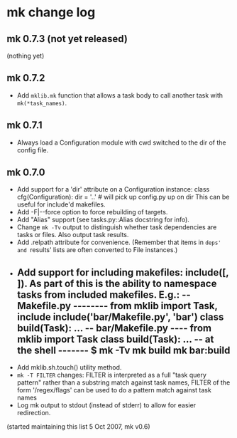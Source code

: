# mk change log

## mk 0.7.3 (not yet released)

(nothing yet)

## mk 0.7.2

- Add `mklib.mk` function that allows a task body to call another task with
  `mk(*task_names)`.


## mk 0.7.1

- Always load a Configuration module with cwd switched to the dir of the
  config file.


## mk 0.7.0

- Add support for a 'dir' attribute on a Configuration instance:
    class cfg(Configuration):
        dir = '..'  # will pick up config.py up on dir
  This can be useful for include'd makefiles.
- Add -F|--force option to force rebuilding of targets.
- Add "Alias" support (see tasks.py::Alias docstring for info).
- Change `mk -Tv` output to distinguish whether task dependencies are
  tasks or files. Also output task results.
- Add <File>.relpath attribute for convenience. (Remember that items in
  `deps' and `results' lists are often converted to File instances.)
- Add support for including makefiles: include(<path>[, <ns>]). As part of
  this is the ability to namespace tasks from included makefiles. E.g.:
    -- Makefile.py --------
    from mklib import Task, include
    include('bar/Makefile.py', 'bar')
    class build(Task):
        ...
    -- bar/Makefile.py ----
    from mklib import Task
    class build(Task):
        ...
    -- at the shell -------
    $ mk -Tv
    mk build
    mk bar:build
    -----------------------
- Add mklib.sh.touch() utility method.
- `mk -T FILTER` changes: FILTER is interpreted as a full "task query
  pattern" rather than a substring match against task names, FILTER of the
  form '/regex/flags' can be used to do a pattern match against task names
- Log mk output to stdout (instead of stderr) to allow for easier
  redirection.


(started maintaining this list 5 Oct 2007, mk v0.6)

